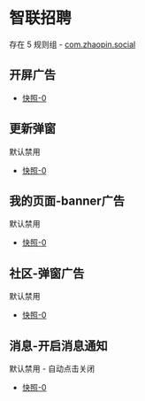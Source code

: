 # 智联招聘

存在 5 规则组 - [com.zhaopin.social](/src/apps/com.zhaopin.social.ts)

## 开屏广告

- [快照-0](https://i.gkd.li/import/12706183)

## 更新弹窗

默认禁用

- [快照-0](https://i.gkd.li/import/12706186)

## 我的页面-banner广告

默认禁用

- [快照-0](https://i.gkd.li/import/12706181)

## 社区-弹窗广告

默认禁用

- [快照-0](https://inspect.gkd.li/import/13063442)

## 消息-开启消息通知

默认禁用 - 自动点击关闭

- [快照-0](https://i.gkd.li/import/13063427)
